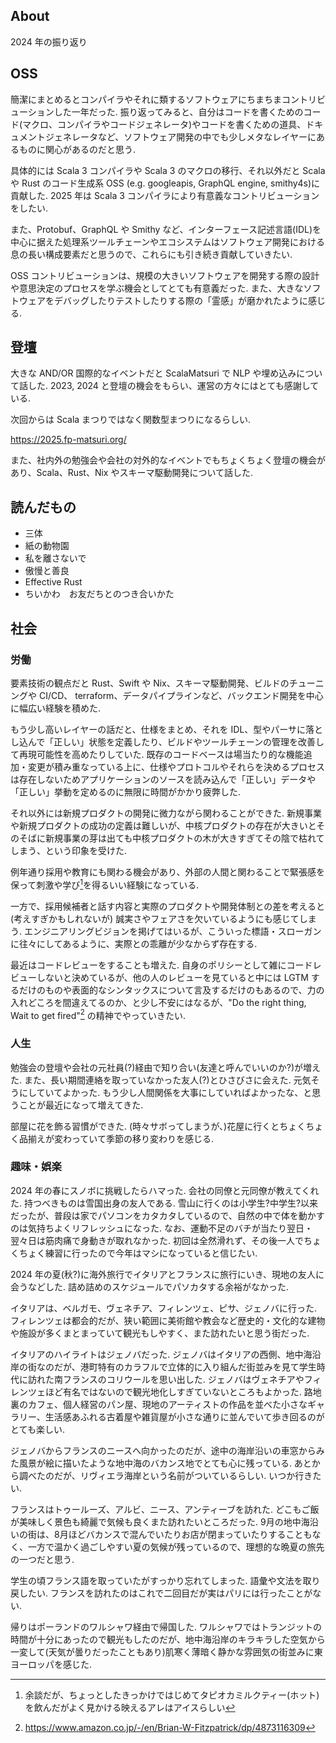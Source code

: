 ## About

2024 年の振り返り

## OSS

簡潔にまとめるとコンパイラやそれに類するソフトウェアにちまちまコントリビューションした一年だった.
振り返ってみると、自分はコードを書くためのコード(マクロ、コンパイラやコードジェネレータ)やコードを書くための道具、ドキュメントジェネレータなど、ソフトウェア開発の中でも少しメタなレイヤーにあるものに関心があるのだと思う.

具体的には Scala 3 コンパイラや Scala 3 のマクロの移行、それ以外だと Scala や Rust のコード生成系 OSS (e.g. googleapis, GraphQL engine, smithy4s)に貢献した.
2025 年は Scala 3 コンパイラにより有意義なコントリビューションをしたい.

また、Protobuf、GraphQL や Smithy など、インターフェース記述言語(IDL)を中心に据えた処理系ツールチェーンやエコシステムはソフトウェア開発における息の長い構成要素だと思うので、これらにも引き続き貢献していきたい.

OSS コントリビューションは、規模の大きいソフトウェアを開発する際の設計や意思決定のプロセスを学ぶ機会としてとても有意義だった.
また、大きなソフトウェアをデバッグしたりテストしたりする際の「霊感」が磨かれたように感じる.

## 登壇

大きな AND/OR 国際的なイベントだと ScalaMatsuri で NLP や埋め込みについて話した. 2023, 2024 と登壇の機会をもらい、運営の方々にはとても感謝している.

次回からは Scala まつりではなく関数型まつりになるらしい.

https://2025.fp-matsuri.org/

また、社内外の勉強会や会社の対外的なイベントでもちょくちょく登壇の機会があり、Scala、Rust、Nix やスキーマ駆動開発について話した.


## 読んだもの
- 三体
- 紙の動物園
- 私を離さないで
- 傲慢と善良
- Effective Rust
- ちいかわ　お友だちとのつき合いかた

## 社会

### 労働

要素技術の観点だと Rust、Swift や Nix、スキーマ駆動開発、ビルドのチューニングや CI/CD、 terraform、データパイプラインなど、バックエンド開発を中心に幅広い経験を積めた.

もう少し高いレイヤーの話だと、仕様をまとめ、それを IDL、型やパーサに落とし込んで「正しい」状態を定義したり、ビルドやツールチェーンの管理を改善して再現可能性を高めたりしていた. 既存のコードベースは場当たり的な機能追加・変更が積み重なっている上に、仕様やプロトコルやそれらを決めるプロセスは存在しないためアプリケーションのソースを読み込んで「正しい」データや「正しい」挙動を定めるのに無限に時間がかかり疲弊した.

それ以外には新規プロダクトの開発に微力ながら関わることができた. 新規事業や新規プロダクトの成功の定義は難しいが、中核プロダクトの存在が大きいとそのそばに新規事業の芽は出ても中核プロダクトの木が大きすぎてその陰で枯れてしまう、という印象を受けた.

例年通り採用や教育にも関わる機会があり、外部の人間と関わることで緊張感を保って刺激や学び[^1]を得るいい経験になっている.

[^1]: 余談だが、ちょっとしたきっかけではじめてタピオカミルクティー(ホット)を飲んだがよく見かける映えるアレはアイスらしい

一方で、採用候補者と話す内容と実際のプロダクトや開発体制との差を考えると(考えすぎかもしれないが) 誠実さやフェアさを欠いているようにも感じてしまう. エンジニアリングビジョンを掲げてはいるが、こういった標語・スローガンに往々にしてあるように、実際との乖離が少なからず存在する.

最近はコードレビューをすることも増えた. 自身のポリシーとして雑にコードレビューしないと決めているが、他の人のレビューを見ていると中には LGTM するだけのものや表面的なシンタックスについて言及するだけのもあるので、力の入れどころを間違えてるのか、と少し不安にはなるが、"Do the right thing, Wait to get fired"[^2] の精神でやっていきたい.

[^2]: https://www.amazon.co.jp/-/en/Brian-W-Fitzpatrick/dp/4873116309

### 人生
勉強会の登壇や会社の元社員(?)経由で知り合い(友達と呼んでいいのか?)が増えた.
また、長い期間連絡を取っていなかった友人(?)とひさびさに会えた. 元気そうにしていてよかった. もう少し人間関係を大事にしていればよかったな、と思うことが最近になって増えてきた.

部屋に花を飾る習慣ができた. (時々サボってしまうが、)花屋に行くとちょくちょく品揃えが変わっていて季節の移り変わりを感じる.


### 趣味・娯楽

2024 年の春にスノボに挑戦したらハマった. 会社の同僚と元同僚が教えてくれた. 持つべきものは雪国出身の友人である. 雪山に行くのは小学生?中学生?以来だったが、普段は家でパソコンをカタカタしているので、自然の中で体を動かすのは気持ちよくリフレッシュになった. なお、運動不足のバチが当たり翌日・翌々日は筋肉痛で身動きが取れなかった. 初回は全然滑れず、その後一人でちょくちょく練習に行ったので今年はマシになっていると信じたい.

2024 年の夏(秋?)に海外旅行でイタリアとフランスに旅行にいき、現地の友人に会うなどした. 詰め詰めのスケジュールでパソカタする余裕がなかった.


イタリアは、ベルガモ、ヴェネチア、フィレンツェ、ピサ、ジェノバに行った.
フィレンツェは都会的だが、狭い範囲に美術館や教会など歴史的・文化的な建物や施設が多くまとまっていて観光もしやすく、また訪れたいと思う街だった.

イタリアのハイライトはジェノバだった. ジェノバはイタリアの西側、地中海沿岸の街なのだが、港町特有のカラフルで立体的に入り組んだ街並みを見て学生時代に訪れた南フランスのコリウールを思い出した. ジェノバはヴェネチアやフィレンツェほど有名ではないので観光地化しすぎていないところもよかった. 路地裏のカフェ、個人経営のパン屋、現地のアーティストの作品を並べた小さなギャラリー、生活感あふれる古着屋や雑貨屋が小さな通りに並んでいて歩き回るのがとても楽しい.

ジェノバからフランスのニースへ向かったのだが、途中の海岸沿いの車窓からみた風景が絵に描いたような地中海のバカンス地でとても心に残っている. あとから調べたのだが、リヴィエラ海岸という名前がついているらしい. いつか行きたい.

フランスはトゥールーズ、アルビ、ニース、アンティーブを訪れた.
どこもご飯が美味しく景色も綺麗で気候も良くまた訪れたいところだった. 9月の地中海沿いの街は、8月ほどバカンスで混んでいたりお店が閉まっていたりすることもなく、一方で温かく過ごしやすい夏の気候が残っているので、理想的な晩夏の旅先の一つだと思う.

学生の頃フランス語を取っていたがすっかり忘れてしまった. 語彙や文法を取り戻したい. フランスを訪れたのはこれで二回目だが実はパリには行ったことがない.

帰りはポーランドのワルシャワ経由で帰国した. ワルシャワではトランジットの時間が十分にあったので観光もしたのだが、地中海沿岸のキラキラした空気から一変して(天気が曇りだったこともあり)肌寒く薄暗く静かな雰囲気の街並みに東ヨーロッパを感じた.

